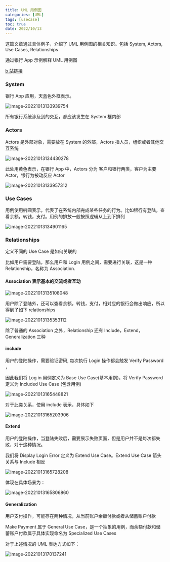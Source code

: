 ```yaml
---
title: UML 用例图
categories: [UML]
tags: [usecase]
toc: true
date: 2022/10/13
---
```


这篇文章通过具体例子，介绍了 UML 用例图的相关知识。包括 System, Actors, Use Cases, Relationships

<!-- more -->

通过银行 App 示例解释 UML 用例图

[b 站链接](https://www.bilibili.com/video/BV1Bz4y1Z7ZV/)

### System

银行 App 应用，天蓝色外框表示。

![image-20221013133939754](https://pic.limiaomiao.site:8443/public/uploads/image-20221013133939754.png)

所有银行系统涉及到的交互，都应该发生在 System 框内部

### Actors

Actors 是外部对象，需要放在 System 的外部，Actors 指人员，组织或者其他交互系统

![image-20221013134430278](https://pic.limiaomiao.site:8443/public/uploads/image-20221013134430278.png)

此处用黄色表示，在银行 App 中，Actors 分为 客户和银行两类，客户为主要 Actor，银行为被动反应 Actor

![image-20221013133957312](https://pic.limiaomiao.site:8443/public/uploads/image-20221013133957312.png)

### Use Cases

用例使用椭圆表示，代表了在系统内部完成某些任务的行为。比如银行有登陆，查看余额，转钱，支付。用例的排放一般按照逻辑从上到下排列

![image-20221013134901165](https://pic.limiaomiao.site:8443/public/uploads/image-20221013134901165.png)

### Relationships

定义不同的 Use Case 是如何关联的

比如用户需要登陆，那么用户和 Login 用例之间，需要进行关联，这是一种 Relationship，名称为 Association.

#### Association 表示基本的交流或者互动

![image-20221013135108048](https://pic.limiaomiao.site:8443/public/uploads/image-20221013135108048.png)

用户除了登陆外，还可以查看余额，转钱，支付，相对应的银行会做出响应，所以得到了如下 relationships

![image-20221013135353112](https://pic.limiaomiao.site:8443/public/uploads/image-20221013135353112.png)

除了普通的 Association 之外，Relationship 还有 Include，Extend，Generalization 三种

#### include

用户的登陆操作，需要验证密码, 每次执行 Login 操作都会触发 Verify Password ，

因此我们将 Log in 用例定义为 Base Use Case(基本用例)，将 Verify Password 定义为 Included Use Case (包含用例)

![image-20221013165448821](https://pic.limiaomiao.site:8443/public/uploads/image-20221013165448821.png)

对于此类关系，使用 include 表示，具体如下

![image-20221013165203906](https://pic.limiaomiao.site:8443/public/uploads/image-20221013165203906.png)

#### Extend

用户的登陆操作，当登陆失败后，需要展示失败页面，但是用户并不是每次都失败，对于这种情况。

我们将 Display Login Error 定义为 Extend Use Case。Extend Use Case 箭头关系与 Include 相反

![image-20221013165728208](https://pic.limiaomiao.site:8443/public/uploads/image-20221013165728208.png)

体现在具体场景为：

![image-20221013165806860](https://pic.limiaomiao.site:8443/public/uploads/image-20221013165806860.png)

#### Generalization

用户支付操作，可能存在两种情况，从当前账户余额付款或者从储蓄账户付款

Make Payment 属于 General Use Case，是一个抽象的用例，而余额付款和储蓄账户付款属于具体实现命名为 Specialized Use Cases

对于上述情况的 UML 表达方式如下：

![image-20221013170137241](https://pic.limiaomiao.site:8443/public/uploads/image-20221013170137241.png)
